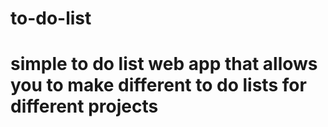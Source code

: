 # to-do-list
# simple to do list web app that allows you to make different to do lists for different projects
